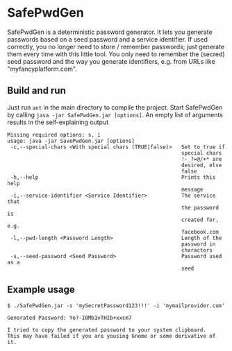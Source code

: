 # SafePwdGen
SafePwdGen is a deterministic password generator. It lets you generate passwords
based on a seed password and a service identifier. If used correctly, you no longer
need to store / remember passwords; just generate them every time with this little tool.
You only need to remember the (secred) seed password and the way you generate identifiers,
e.g. from URLs like "myfancyplatform.com".

## Build and run

Just run `ant` in the main directory to compile the project.
Start SafePwdGen by calling `java -jar SafePwdGen.jar [options]`.
An empty list of arguments results in the self-explaining output

```
Missing required options: s, i
usage: java -jar SavePwdGen.jar [options]
 -c,--special-chars <With special chars (TRUE|false)>   Set to true if
                                                        special chars
                                                        !-_?=@/+* are
                                                        desired, else
                                                        false
 -h,--help                                              Prints this help
                                                        message
 -i,--service-identifier <Service Identifier>           The service that
                                                        the password is
                                                        created for, e.g.
                                                        facebook.com
 -l,--pwd-length <Password Length>                      Length of the
                                                        password in
                                                        characters
 -s,--seed-password <Seed Password>                     Password used as a
                                                        seed
```

## Example usage

```
$ ./SafePwdGen.jar -s 'mySecretPassword123!!!' -i 'mymailprovider.com'

Generated Password: Yo?-I0Mb1vTHIb+xxcm7

I tried to copy the generated password to your system clipboard.
This may have failed if you are yousing Gnome or some derivative of it.
```

